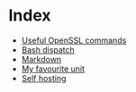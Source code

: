 <!-- <link rel="shortcut icon" type="image/svg+xml" href="data:image/svg+xml,<svg xmlns=%22http://www.w3.org/2000/svg%22 viewBox=%220 0 100 100%22><text y=%22.9em%22 font-size=%2290%22>📔</text></svg>"> -->
# Index

- [Useful OpenSSL commands](openssl.md)
- [Bash dispatch](dispatch.md)
- [Markdown](markdown.md)
- [My favourite unit](unit.md)
- [Self hosting](hosting.md)

 &nbsp;

<!-- Made with some <3 [Not a lot](https://github.com/jpedro/jpedro.github.io) -->

<div id="comments" data-added="manually"></div>
<!--
<script src="https://cdnjs.cloudflare.com/ajax/libs/firebase/9.18.0/firebase-app.js" integrity="sha512-djpBImoa+ot4QGqENJMYq/16OroxOsbJJemqnOpe4wMi8jDEM6iqRZl8H0JLpq1ao/sc5O7+weKuqIX3HbLtsQ==" crossorigin="anonymous" referrerpolicy="no-referrer"></script>
<script src="https://cdnjs.cloudflare.com/ajax/libs/firebase/9.18.0/firebase-database.min.js" integrity="sha512-POVwgPHOXVwnhRlyoI5kWg4C9tnDu9FvMUWUVt17i93pEkhgNHNd75fyN/Cp3rDm78kgirFE+tHs+1uPifZ3hg==" crossorigin="anonymous" referrerpolicy="no-referrer"></script>

<script src="https://cdnjs.cloudflare.com/ajax/libs/firebase/8.10.0/firebase-app.js" integrity="sha512-BGba5na4KpjxEWMOuUzaJ5esHUMfU/qotd2zv5sugqedOx3+oHFaeieOzFQs3COa2sq6BAksRirtAFztryVZFA==" crossorigin="anonymous" referrerpolicy="no-referrer"></script>
<script src="https://cdnjs.cloudflare.com/ajax/libs/firebase/8.10.0/firebase-database.min.js" integrity="sha512-XDKFSZOhFNmwmx69Xr0j3zmePQ3NoSgpzZPr49P6oV7ME5ZhEXUqu+KUA0vQtof87P6IX+ycg4PmSms/EF8/pw==" crossorigin="anonymous" referrerpolicy="no-referrer"></script>
-->

<script src="https://www.gstatic.com/firebasejs/8.10.0/firebase-app.js"></script>
<script src="https://www.gstatic.com/firebasejs/8.10.0/firebase-database.js"></script>

<script src="https://jpedro.github.io/js/v1/data.js"></script>
<script src="https://jpedro.github.io/js/v1/comments.js"></script>
<script defer>Comments.mount(document.body.children[0]);</script>